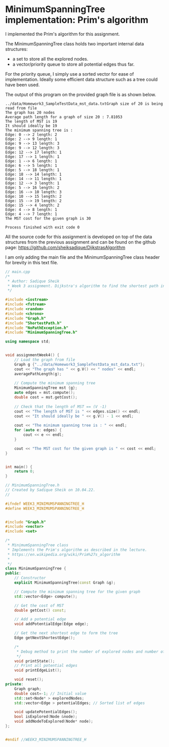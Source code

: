 # MinimumSpanningTree implementation: Prim's algorithm


I implemented the Prim's algorithm for this assignment.

The MinimumSpanningTree class holds two important internal data structures:
- a set to store all the explored nodes.
- a vector/priority queue to store all potential edges thus far.

For the priority queue, I simply use a sorted vector for ease of implementation.
Ideally some efficient data structure such as a tree could have been used.

The output of this program on the provided graph file is as shown below.

```
../data/Homework3_SampleTestData_mst_data.txtGraph size of 20 is being read from file
The graph has 20 nodes
Average path length for a graph of size 20 : 7.81053
The length of MST is 19
It should ideally be 19
The minimum spanning tree is : 
Edge: 0 --> 2 length: 2
Edge: 2 --> 9 length: 1
Edge: 9 --> 13 length: 3
Edge: 9 --> 12 length: 3
Edge: 12 --> 17 length: 1
Edge: 17 --> 1 length: 1
Edge: 1 --> 6 length: 1
Edge: 6 --> 5 length: 1
Edge: 5 --> 18 length: 1
Edge: 18 --> 14 length: 1
Edge: 14 --> 11 length: 1
Edge: 12 --> 3 length: 1
Edge: 5 --> 16 length: 2
Edge: 16 --> 10 length: 3
Edge: 10 --> 15 length: 2
Edge: 15 --> 19 length: 2
Edge: 15 --> 4 length: 2
Edge: 4 --> 8 length: 1
Edge: 4 --> 7 length: 1
The MST cost for the given graph is 30

Process finished with exit code 0
```

All the source code for this assignment is developed on top of the data structures from the previous assignment and can be found on the github page:
https://github.com/sheiksadique/DijkstrasAlgorithm

I am only adding the main file and the MinimumSpanningTree class header for brevity in this text file.

```c++
// main.cpp
/*
 * Author: Sadique Sheik
 * Week 3 assignment. Dijkstra's algorithm to find the shortest path in a graph.
 */

#include <iostream>
#include <fstream>
#include <random>
#include <chrono>
#include "Graph.h"
#include "ShortestPath.h"
#include "NoPathException.h"
#include "MinimumSpanningTree.h"

using namespace std;


void assignmentWeek4() {
    // Load the graph from file
    Graph g {"../data/Homework3_SampleTestData_mst_data.txt"};
    cout << "The graph has " << g.V() << " nodes" << endl;
    averagePathLength(g);
    
    // Compute the minimum spanning tree
    MinimumSpanningTree mst {g};
    auto edges = mst.compute();
    double cost = mst.getCost();
    
    // Check that the length of MST == (V -1)
    cout << "The length of MST is " << edges.size() << endl;
    cout << "It should ideally be " << g.V() - 1 << endl;
    
    cout << "The minimum spanning tree is : " << endl;
    for (auto e: edges) {
        cout << e << endl;
    }

    cout << "The MST cost for the given graph is " << cost << endl;
}


int main() {
    return 0;
}
```

```c++
// MinimumSpanningTree.h
// Created by Sadique Sheik on 10.04.22.
//

#ifndef WEEK3_MINIMUMSPANNINGTREE_H
#define WEEK3_MINIMUMSPANNINGTREE_H


#include "Graph.h"
#include <vector>
#include <set>

/*
 * MinimumSpanningTree class
 * Implements the Prim's algorithm as described in the lecture.
 * https://en.wikipedia.org/wiki/Prim%27s_algorithm
 *
 */
class MinimumSpanningTree {
public:
    // Constructor
    explicit MinimumSpanningTree(const Graph &g);

    // Compute the minimum spanning tree for the given graph
    std::vector<Edge> compute();

    // Get the cost of MST
    double getCost() const;

    // Add a potential edge
    void addPotentialEdge(Edge edge);

    // Get the next shortest edge to form the tree
    Edge getNextShortestEdge();

    /*
     * Debug method to print the number of explored nodes and number of potential edges
     */
    void printState();
    // Print all potential edges
    void printEdgeList();

    void reset();
private:
    Graph graph;
    double cost=-1; // Initial value
    std::set<Node* > exploredNodes;
    std::vector<Edge > potentialEdges; // Sorted list of edges

    void updatePotentialEdges();
    bool isExplored(Node &node);
    void addNodeToExplored(Node* node);
};


#endif //WEEK3_MINIMUMSPANNINGTREE_H
```
